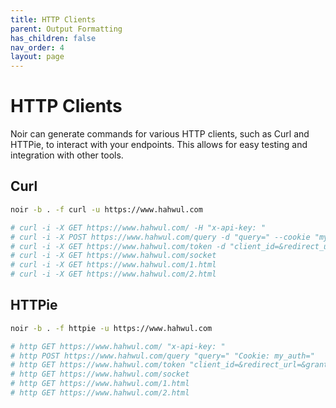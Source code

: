 ```yaml
---
title: HTTP Clients
parent: Output Formatting
has_children: false
nav_order: 4
layout: page
---
```


# HTTP Clients

Noir can generate commands for various HTTP clients, such as Curl and HTTPie, to interact with your endpoints. This allows for easy testing and integration with other tools.

## Curl

```bash
noir -b . -f curl -u https://www.hahwul.com

# curl -i -X GET https://www.hahwul.com/ -H "x-api-key: "
# curl -i -X POST https://www.hahwul.com/query -d "query=" --cookie "my_auth="
# curl -i -X GET https://www.hahwul.com/token -d "client_id=&redirect_url=&grant_type="
# curl -i -X GET https://www.hahwul.com/socket
# curl -i -X GET https://www.hahwul.com/1.html
# curl -i -X GET https://www.hahwul.com/2.html
```

## HTTPie

```bash
noir -b . -f httpie -u https://www.hahwul.com

# http GET https://www.hahwul.com/ "x-api-key: "
# http POST https://www.hahwul.com/query "query=" "Cookie: my_auth="
# http GET https://www.hahwul.com/token "client_id=&redirect_url=&grant_type="
# http GET https://www.hahwul.com/socket
# http GET https://www.hahwul.com/1.html
# http GET https://www.hahwul.com/2.html
```